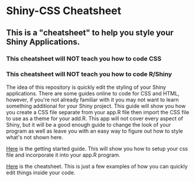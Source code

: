 # Shiny-CSS Cheatsheet
## This is a "cheatsheet" to help you style your Shiny Applications.
### This cheatsheet will NOT teach you how to code CSS
### This cheatsheet will NOT teach you how to code R/Shiny

The idea of this repository is quickly edit the styling of your Shiny applications. There are some guides online to code for CSS and HTML, however, if you're not already familiar with it you may not want to learn something additional for your Shiny project. This guide will show you how you create a CSS file separate from your app.R file then import the CSS file to use as a theme for your add.R. This app will not cover every aspect of Shiny, but it will be a good enough guide to change the look of your program as well as leave you with an easy way to figure out how to style what's not shown here. 

[Here](https://github.com/thomaskellough/Personal-Projects/blob/add-css/shiny-css-cheatsheet/Getting-started.md) is the getting started guide. This will show you how to setup your css file and incorporate it into your app.R program.

[Here](https://github.com/thomaskellough/Personal-Projects/blob/add-css/shiny-css-cheatsheet/cheatsheet.md) is the cheatsheet. This is just a few examples of how you can quickly edit things inside your code. 
